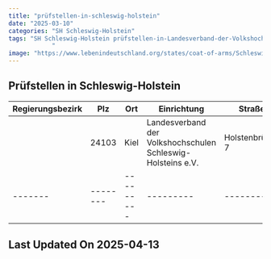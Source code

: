 ```yaml
---
title: "prüfstellen-in-schleswig-holstein"
date: "2025-03-10"
categories: "SH Schleswig-Holstein"
tags: "SH Schleswig-Holstein prüfstellen-in-Landesverband-der-Volkshochschulen-Schleswig-Holsteins-eV prüfstellen-in-Kiel prüfstellen-in-24103
            "
image: "https://www.lebenindeutschland.org/states/coat-of-arms/Schleswig-Holstein.svg"
---
```


## Prüfstellen in Schleswig-Holstein

| Regierungsbezirk | Plz | Ort | Einrichtung | Straße | Telefon | Email |
|-------|--------|---------|---------|---------|---------|---------|
| |24103|Kiel|Landesverband der Volkshochschulen Schleswig-Holsteins e.V.|Holstenbrücke 7|0431-97984-13|pz@vhs-sh.de|
|-------|--------|---------|---------|---------|---------|---------|


## Last Updated On 2025-04-13
